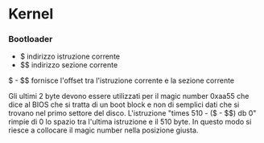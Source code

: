 # Kernel

### Bootloader
- $ indirizzo istruzione corrente
- $$ indirizzo sezione corrente <br />

$ - $$ fornisce l'offset tra l'istruzione corrente e la sezione corrente

Gli ultimi 2 byte devono essere utilizzati per il magic number 0xaa55 che dice al BIOS che si tratta di un boot block e non di semplici dati che si trovano nel primo settore del disco.
L'istruzione "times 510 - ($ - $$) db 0" rimpie di 0 lo spazio tra l'ultima istruzione e il 510 byte.
In questo modo si riesce a collocare il magic number nella posizione giusta.

